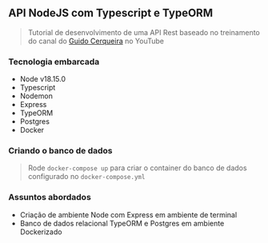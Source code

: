 ## API NodeJS com Typescript e TypeORM
> Tutorial de desenvolvimento de uma API Rest baseado no treinamento do canal do [Guido Cerqueira](https://youtu.be/j8cm2C5-xn8) no YouTube

### Tecnologia embarcada
* Node v18.15.0
* Typescript
* Nodemon
* Express
* TypeORM
* Postgres
* Docker

### Criando o banco de dados

> Rode `docker-compose up` para criar o container do banco de dados configurado no `docker-compose.yml`

### Assuntos abordados
* Criação de ambiente Node com Express em ambiente de terminal
* Banco de dados relacional TypeORM e Postgres em ambiente Dockerizado
